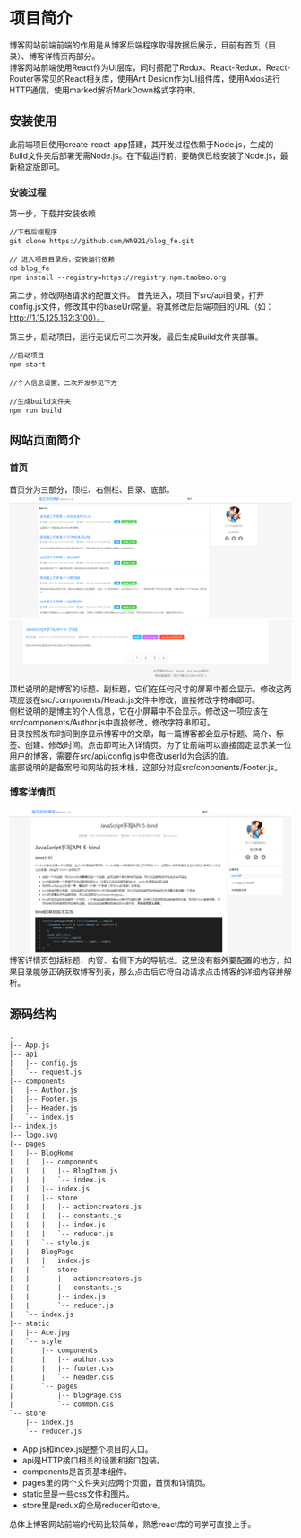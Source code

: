 # 项目简介
博客网站前端前端的作用是从博客后端程序取得数据后展示，目前有首页（目录）、博客详情页两部分。  
博客网站前端使用React作为UI层库，同时搭配了Redux、React-Redux、React-Router等常见的React相关库，使用Ant Design作为UI组件库，使用Axios进行HTTP通信，使用marked解析MarkDown格式字符串。

## 安装使用
此前端项目使用create-react-app搭建，其开发过程依赖于Node.js，生成的Build文件夹后部署无需Node.js。在下载运行前，要确保已经安装了Node.js，最新稳定版即可。
### 安装过程
第一步，下载并安装依赖
```
//下载后端程序
git clone https://github.com/WN921/blog_fe.git

// 进入项目目录后，安装运行依赖
cd blog_fe
npm install --registry=https://registry.npm.taobao.org
```

第二步，修改网络请求的配置文件。
首先进入，项目下src/api目录，打开config.js文件，修改其中的baseUrl常量。将其修改后后端项目的URL（如：http://1.15.125.162:3100）。

第三步，启动项目，运行无误后可二次开发，最后生成Build文件夹部署。
```
//启动项目
npm start

//个人信息设置、二次开发参见下方

//生成build文件夹
npm run build
```

## 网站页面简介
### 首页
首页分为三部分，顶栏、右侧栏、目录、底部。
![](image\个人博客\博客网站前端-首页-1.PNG)
![](image\个人博客\博客网站前端-首页-2.PNG)
顶栏说明的是博客的标题、副标题，它们在任何尺寸的屏幕中都会显示。修改这两项应该在src/components/Headr.js文件中修改，直接修改字符串即可。  
侧栏说明的是博主的个人信息，它在小屏幕中不会显示。修改这一项应该在src/components/Author.js中直接修改，修改字符串即可。  
目录按照发布时间倒序显示博客中的文章，每一篇博客都会显示标题、简介、标签、创建、修改时间。点击即可进入详情页。为了让前端可以直接固定显示某一位用户的博客，需要在src/api/config.js中修改userId为合适的值。  
底部说明的是备案号和网站的技术栈，这部分对应src/conponents/Footer.js。
### 博客详情页
![](image\个人博客\博客详情页.PNG)
博客详情页包括标题、内容、右侧下方的导航栏。这里没有额外要配置的地方，如果目录能够正确获取博客列表，那么点击后它将自动请求点击博客的详细内容并解析。

## 源码结构
```
.
|-- App.js
|-- api
|   |-- config.js
|   `-- request.js
|-- components
|   |-- Author.js
|   |-- Footer.js
|   |-- Header.js
|   `-- index.js
|-- index.js
|-- logo.svg
|-- pages
|   |-- BlogHome
|   |   |-- components
|   |   |   |-- BlogItem.js
|   |   |   `-- index.js
|   |   |-- index.js
|   |   |-- store
|   |   |   |-- actioncreators.js
|   |   |   |-- constants.js
|   |   |   |-- index.js
|   |   |   `-- reducer.js
|   |   `-- style.js
|   |-- BlogPage
|   |   |-- index.js
|   |   `-- store
|   |       |-- actioncreators.js
|   |       |-- constants.js
|   |       |-- index.js
|   |       `-- reducer.js
|   `-- index.js
|-- static
|   |-- Ace.jpg
|   `-- style
|       |-- components
|       |   |-- author.css
|       |   |-- footer.css
|       |   `-- header.css
|       `-- pages
|           |-- blogPage.css
|           `-- common.css
`-- store
    |-- index.js
    `-- reducer.js
```

* App.js和index.js是整个项目的入口。
* api是HTTP接口相关的设置和接口包装。
* components是首页基本组件。
* pages里的两个文件夹对应两个页面，首页和详情页。
* static里是一些css文件和图片。
* store里是redux的全局reducer和store。

总体上博客网站前端的代码比较简单，熟悉react库的同学可直接上手。
